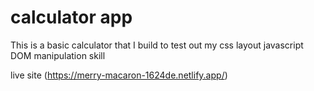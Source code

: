# calculator app

This is a basic calculator that I build to test out my css layout javascript DOM manipulation skill

live site (https://merry-macaron-1624de.netlify.app/)
